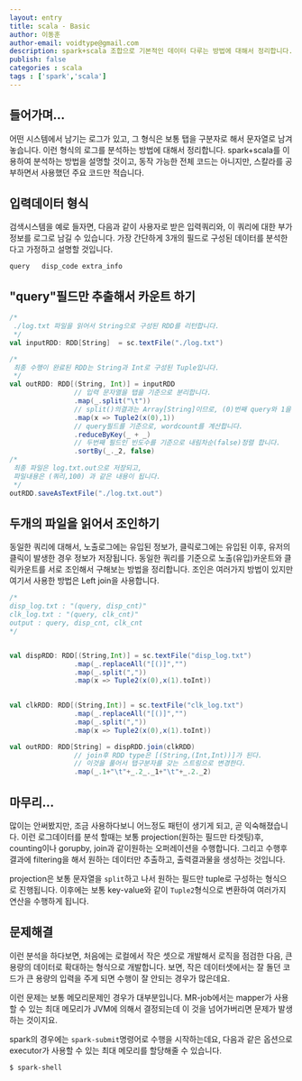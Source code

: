 ```yaml
---
layout: entry
title: scala - Basic
author: 이동훈
author-email: voidtype@gmail.com
description: spark+scala 조합으로 기본적인 데이터 다루는 방법에 대해서 정리합니다.
publish: false
categories : scala
tags : ['spark','scala']
---
```



## 들어가며...
어떤 시스템에서 남기는 로그가 있고, 그 형식은 보통 탭을 구분자로 해서 문자열로 남겨 놓습니다. 이런 형식의 로그를 분석하는 방법에 대해서 정리합니다. spark+scala를 이용하여 분석하는 방법을 설명할 것이고, 동작 가능한 전체 코드는 아니지만, 스칼라를 공부하면서 사용했던 주요 코드만 적습니다.

## 입력데이터 형식
검색시스템을 예로 들자면, 다음과 같이 사용자로 받은 입력쿼리와, 이 쿼리에 대한 부가정보를 로그로 남길 수 있습니다. 가장 간단하게 3개의 필드로 구성된 데이터를 분석한다고 가정하고 설명할 것입니다.
```
query   disp_code extra_info
```


## "query"필드만 추출해서 카운트 하기
```scala
/*
 ./log.txt 파일을 읽어서 String으로 구성된 RDD를 리턴합니다.
 */
val inputRDD: RDD[String]  = sc.textFile("./log.txt")

/*
 최종 수행이 완료된 RDD는 String과 Int로 구성된 Tuple입니다.
 */
val outRDD: RDD[(String, Int)] = inputRDD
                // 입력 문자열을 탭을 기준으로 분리합니다. 
                .map(_.split("\t"))
                // split()의결과는 Array[String]이므로, (0)번째 query와 1을 Tuple로 만듭니다.
                .map(x => Tuple2(x(0),1))
                // query필드를 기준으로, wordcount를 계산합니다.
                .reduceByKey(_ + _)
                // 두번째 필드인 빈도수를 기준으로 내림차순(false)정렬 합니다.
                .sortBy(_._2, false)
/*
 최종 파일은 log.txt.out으로 저장되고,
 파일내용은 (쿼리,100) 과 같은 내용이 됩니다.
 */
outRDD.saveAsTextFile("./log.txt.out")
```


## 두개의 파일을 읽어서 조인하기
동일한 쿼리에 대해서, 노출로그에는 유입된 정보가, 클릭로그에는 유입된 이후, 유저의 클릭이 발생한 경우 정보가 저장됩니다. 동일한 쿼리를 기준으로 노출(유입)카운트와 클릭카운트를 서로 조인해서 구해보는 방법을 정리합니다. 조인은 여러가지 방법이 있지만 여기서 사용한 방법은 Left join을 사용합니다.


``` scala
/*
disp_log.txt : "(query, disp_cnt)"
clk_log.txt : "(query, clk_cnt)"
output : query, disp_cnt, clk_cnt
*/


val dispRDD: RDD[(String,Int)] = sc.textFile("disp_log.txt")
                .map(_.replaceAll("[()]","")
                .map(_.split(","))
                .map(x => Tuple2(x(0),x(1).toInt))
                

val clkRDD: RDD[(String,Int)] = sc.textFile("clk_log.txt")
                .map(_.replaceAll("[()]","")
                .map(_.split(","))
                .map(x => Tuple2(x(0),x(1).toInt))

val outRDD: RDD[String] = dispRDD.join(clkRDD)
                // join후 RDD type은 [(String,(Int,Int))]가 된다.
                // 이것을 풀어서 탭구분자를 갖는 스트링으로 변경한다.
                .map(_.1+"\t"+_.2_._1+"\t"+_.2._2)

```

## 마무리...
많이는 안써봤지만, 조금 사용하다보니 어느정도 패턴이 생기게 되고, 곧 익숙해졌습니다. 이런 로그데이터를 분석 할때는 보통 projection(원하는 필드만 타겟팅)후, counting이나 gorupby, join과 같이원하는 오퍼레이션을 수행합니다. 그리고 수행후 결과에 filtering을 해서 원하는 데이터만 추출하고, 출력결과물을 생성하는 것입니다.

projection은 보통 문자열을 ``split``하고 나서 원하는 필드만 tuple로 구성하는 형식으로 진행됩니다.
이후에는 보통 key-value와 같이 ``Tuple2``형식으로 변환하여 여러가지 연산을 수행하게 됩니다.


## 문제해결
이런 분석을 하다보면, 처음에는 로컬에서 작은 셋으로 개발해서 로직을 점검한 다음, 큰 용량의 데이터로 확대하는 형식으로 개발합니다. 보면, 작은 데이터셋에서는 잘 돌던 코드가 큰 용량의 입력을 주게 되면 수행이 잘 안되는 경우가 많은데요.

이런 문제는 보통 메모리문제인 경우가 대부분입니다. MR-job에서는 mapper가 사용할 수 있는 최대 메모리가 JVM에 의해서 결정되는데 이 것을 넘어가버리면 문제가 발생하는 것이지요.

spark의 경우에는 ``spark-submit``명령어로 수행을 시작하는데요, 다음과 같은 옵션으로 executor가 사용할 수 있는 최대 메모리를 할당해줄 수 있습니다.
```
$ spark-shell 
```












